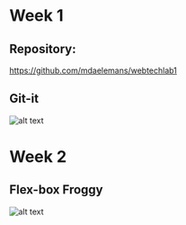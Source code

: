 # Week 1

## Repository:
https://github.com/mdaelemans/webtechlab1

## Git-it
![alt text](https://preview.ibb.co/j2Goo7/Screenshot_1.jpg)

# Week 2

## Flex-box Froggy
![alt text](https://image.ibb.co/kYogJH/Screenshot_2.jpg)